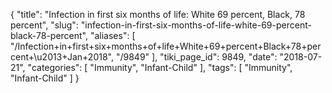 {
    "title": "Infection in first six months of life: White 69 percent, Black, 78 percent",
    "slug": "infection-in-first-six-months-of-life-white-69-percent-black-78-percent",
    "aliases": [
        "/Infection+in+first+six+months+of+life+White+69+percent+Black+78+percent+\u2013+Jan+2018",
        "/9849"
    ],
    "tiki_page_id": 9849,
    "date": "2018-07-21",
    "categories": [
        "Immunity",
        "Infant-Child"
    ],
    "tags": [
        "Immunity",
        "Infant-Child"
    ]
}